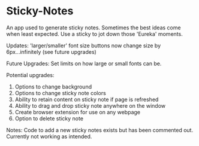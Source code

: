 # Sticky-Notes
An app used to generate sticky notes. Sometimes the best ideas come when least expected. Use a sticky to jot down those 'Eureka' moments.

Updates:
'larger/smaller' font size buttons now change size by 6px...infinitely (see future upgrades)

Future Upgrades:
Set limits on how large or small fonts can be. 

Potential upgrades:
1. Options to change background
2. Options to change sticky note colors
3. Ability to retain content on sticky note if page is refreshed
4. Ability to drag and drop sticky note anywhere on the window
5. Create browser extension for use on any webpage
6. Option to delete sticky note

Notes:
Code to add a new sticky notes exists but has been commented out. Currently not working as intended.
